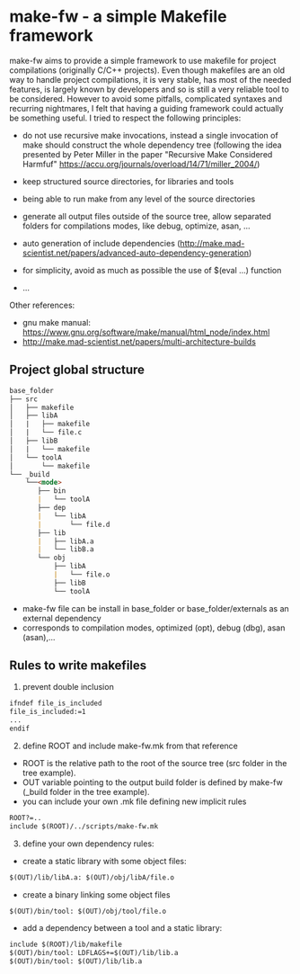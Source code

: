 # make-fw - a simple Makefile framework

make-fw aims to provide a simple framework to use makefile for project
compilations (originally C/C++ projects). Even though makefiles are an old way
to handle project compilations, it is very stable, has most of the needed
features, is largely known by developers and so is still a very reliable tool to
be considered. However to avoid some pitfalls, complicated syntaxes and
recurring nightmares, I felt that having a guiding framework could actually be
something useful. I tried to respect the following principles:

- do not use recursive make invocations, instead a single invocation of make
  should construct the whole dependency tree (following the idea presented by
  Peter Miller in the paper "Recursive Make Considered Harmfuf"
  https://accu.org/journals/overload/14/71/miller_2004/)

- keep structured source directories, for libraries and tools

- being able to run make from any level of the source directories

- generate all output files outside of the source tree, allow separated folders
  for compilations modes, like debug, optimize, asan, ...

- auto generation of include dependencies
  (http://make.mad-scientist.net/papers/advanced-auto-dependency-generation)

- for simplicity, avoid as much as possible the use of $(eval ...) function

- ...

Other references:
-  gnu make manual: https://www.gnu.org/software/make/manual/html_node/index.html
-  http://make.mad-scientist.net/papers/multi-architecture-builds




## Project global structure


```md
base_folder
├── src
│   ├── makefile
│   ├── libA
│   |   ├── makefile
│   |   └── file.c
│   ├── libB
│   |   └── makefile
│   └── toolA
│       └── makefile
└── _build
    └──<mode>
       ├── bin
       |   └── toolA
       ├── dep
       |   └── libA
       |       └── file.d
       ├── lib
       |   ├── libA.a
       |   └── libB.a
       └── obj
           ├── libA
           |   └── file.o
           ├── libB
           └── toolA
```

- make-fw file can be install in base_folder or base_folder/externals as an external dependency
- <mode> corresponds to compilation modes, optimized (opt), debug (dbg), asan (asan),...

## Rules to write makefiles

1. prevent double inclusion
```md
ifndef file_is_included
file_is_included:=1
...
endif
```

2. define ROOT and include make-fw.mk from that reference
- ROOT is the relative path to the root of the source tree (src folder in the tree example).
- OUT variable pointing to the output build folder is defined by make-fw (_build folder in the tree example).
- you can include your own .mk file defining new implicit rules

```md
ROOT?=..
include $(ROOT)/../scripts/make-fw.mk
```

3. define your own dependency rules:

- create a static library with some object files:
```md
$(OUT)/lib/libA.a: $(OUT)/obj/libA/file.o
```

- create a binary linking some object files
```md
$(OUT)/bin/tool: $(OUT)/obj/tool/file.o
```

- add a dependency between a tool and a static library:
```md
include $(ROOT)/lib/makefile
$(OUT)/bin/tool: LDFLAGS+=$(OUT)/lib/lib.a
$(OUT)/bin/tool: $(OUT)/lib/lib.a
```
